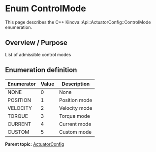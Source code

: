 # Enum ControlMode

This page describes the C++ Kinova::Api::ActuatorConfig::ControlMode enumeration.

## Overview / Purpose

List of admissible control modes

## Enumeration definition

|Enumerator|Value|Description|
|----------|-----|-----------|
|NONE|0|None|
|POSITION|1|Position mode|
|VELOCITY|2|Velocity mode|
|TORQUE|3|Torque mode|
|CURRENT|4|Current mode|
|CUSTOM|5|Custom mode|

**Parent topic:** [ActuatorConfig](../references/summary_ActuatorConfig.md)

